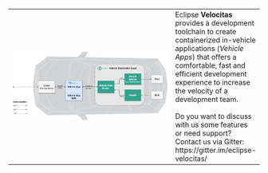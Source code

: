 <table border=0 width=100%>
<tr>
  <td width=500><img src="https://github.com/eclipse-velocitas/velocitas-docs/blob/main/content/en/docs/about/use_cases/dataflow.png" alt="drawing" style="width:500px;"/></td>
  <td>Eclipse <b>Velocitas</b> provides a development toolchain to create containerized in-vehicle applications (<i>Vehicle Apps</i>) that offers a comfortable, fast and efficient development experience to increase the velocity of a development team. </br></br>    
  Do you want to discuss with us some features or need support? Contact us via Gitter: https://gitter.im/eclipse-velocitas/
  </td>
</tr>
</table>
